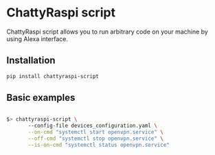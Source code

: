ChattyRaspi script
======

ChattyRaspi script allows you to run arbitrary code on your machine by using Alexa interface.

Installation
------------

```sh
pip install chattyraspi-script
```

Basic examples
--------------

```bash

$> chattyraspi-script \
       --config-file devices_configuration.yaml \
       --on-cmd "systemctl start openvpn.service" \
       --off-cmd "systemctl stop openvpn.service" \
       --is-on-cmd "systemctl status openvpn.service"

```

